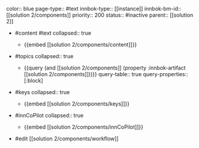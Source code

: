 color:: blue
page-type:: #text
innbok-type:: [[instance]]
innbok-bm-id:: [[solution 2/components]]
priority:: 200
status:: #inactive
parent:: [[solution 2]]

- #content #text
  collapsed:: true
	- {{embed [[solution 2/components/content]]}}
- #topics
   collapsed:: true
    - {{query (and [[solution 2/components]] (property :innbok-artifact [[solution 2/components]]))}}
      query-table:: true
      query-properties:: [:block]
- #keys
  collapsed:: true
	- {{embed [[solution 2/components/keys]]}}
- #innCoPilot
   collapsed:: true
	 - {{embed [[solution 2/components/innCoPilot]]}}

- #edit [[solution 2/components/workflow]]

